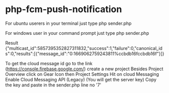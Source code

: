 # php-fcm-push-notification

For ubuntu userers 
in your terminal just type
php sender.php

For windows user
in your command prompt just type
php sender.php

Result
{"multicast_id":5857395352827311832,"success":1,"failure":0,"canonical_ids":0,"results":[{"message_id":"0:1669062759243811%ccbdb16fccbdb16f"}]}

To get the cloud message id
go to the link (https://console.firebase.google.com/)
create a new project
Besides Project Overview click on Gear Icon
        then Project Settings
        Hit on cloud Messaging
        Enable Cloud Messaging API (Legacy)
        (You will get the server key)
 Copy the key and paste in the sender.php line no '7'
 
